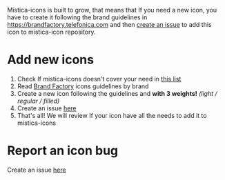 Mística-icons is built to grow, that means that If you need a new icon, you have to create it following the brand guidelines in https://brandfactory.telefonica.com and then [create an issue](https://github.com/Telefonica/mistica-design/issues/new?assignees=&labels=fundamentals%3A+icons%2C+request+%E2%9C%A8&template=icon_request.md&title=) to add this icon to mistica-icon repository.

# Add new icons

1. Check If mistica-icons doesn't cover your need in [this list](https://github.com/Telefonica/mistica-icons/blob/production/README.md)
2. Read [Brand Factory](https://brandfactory.telefonica.com/hub/134) icons guidelines by brand
3. Create a new icon following the guidelines and **with 3 weights!** _(light / regular / filled)_
4. Create an issue [here](https://github.com/Telefonica/mistica-design/issues/new?assignees=&labels=fundamentals%3A+icons%2Crequest+%E2%9C%A8&template=icon_request.yml&title=Title)
5. That's all! We will review If your icon have all the needs to add it to mistica-icons

# Report an icon bug

Create an issue [here](https://github.com/Telefonica/mistica-design/issues/new?assignees=&labels=bug+%F0%9F%90%9E&template=bug_report.md&title=)
